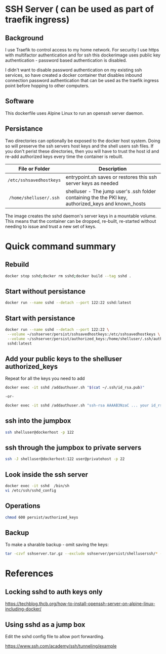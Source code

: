 # SSH Server ( can be used as part of traefik ingress)

## Background

I use Traefik to control access to my home network. For security I use 
https with multifactor authentication and for ssh this dockerimage uses public key authentication - password based authentication is disabled.

I didn't want to disable password authentication on my existing ssh services, so have created a docker container that disables inbound connection password authentication that can be used as the traefik ingress point before hopping to other computers.

## Software

This dockerfile uses Alpine Linux to run an openssh server daemon. 

## Persistance

Two directories can optionally be exposed to the docker host system. Doing so will preserve the ssh servers host keys and the shell users ssh files. If you don't perist these directories, then you will have to trust the host id and re-add authorized keys every time the container is rebuilt.

| File or Folder | Description |
| -------------- | ----------- |
| ```/etc/sshsavedhostkeys``` | entrypoint.sh saves or restores this ssh server keys as needed|
| ```/home/shelluser/.ssh```  | shelluser - The jump user's .ssh folder containing the the PKI key, authorized_keys and known_hosts |

The image creates the sshd daemon's server keys in a mountable volume. This means that the container can be dropped, re-built, re-started without needing to issue and trust a new set of keys. 

# Quick command summary

## Rebuild

```bash
docker stop sshd;docker rm sshd;docker build --tag sshd .
```

## Start without persistance

```bash
docker run --name sshd --detach --port 122:22 sshd:latest
```

## Start with persistance

```bash
docker run --name sshd --detach --port 122:22 \
 --volume ~/sshserver/persist/sshsavedhostkeys:/etc/sshsavedhostkeys \
 --volume ~/sshserver/persist/authorized_keys:/home/shelluser/.ssh/authorized_keys \
 sshd:latest
```

## Add your public keys to the shelluser authorized_keys

Repeat for all the keys you need to add

```bash
docker exec -it sshd /addauthuser.sh "$(cat ~/.ssh/id_rsa.pub)"

-or-

docker exec -it sshd /addauthuser.sh "ssh-rsa AAAAB3NzaC ... your id_rsa.pub ...GVVqApPd steve@slice.lan"
```

## ssh into the jumpbox

```bash
ssh shelluser@dockerhost -p 122
```

## ssh through the jumpbox to private servers

```bash
ssh -J shelluser@dockerhost:122 user@privatehost -p 22
```

## Look inside the ssh server

```bash
docker exec -it sshd  /bin/sh
vi /etc/ssh/sshd_config
```

## Operations 

```bash
chmod 600 persist/authorized_keys

```

## Backup

To make a sharable backup - omit saving the keys:

```bash
tar -czvf sshserver.tar.gz --exclude sshserver/persist/shelluserssh/* --exclude sshserver/persist/sshsavedhostkeys/ sshserver 
```

# References

## Locking sshd to auth keys only 

https://techblog.thcb.org/how-to-install-openssh-server-on-alpine-linux-including-docker/ 

## Using sshd as a jump box 

Edit the sshd config file to allow port forwarding.

<https://www.ssh.com/academy/ssh/tunneling/example>
